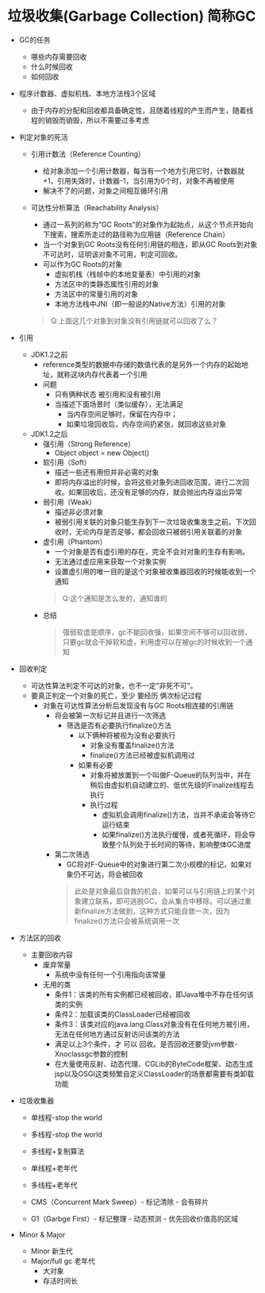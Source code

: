 # 垃圾收集(Garbage Collection) 简称GC
* GC的任务
    * 哪些内存需要回收
    * 什么时候回收
    * 如何回收
* 程序计数器、虚拟机栈、本地方法栈3个区域
    * 由于内存的分配和回收都具备确定性，且随着线程的产生而产生，随着线程的销毁而销毁，所以不需要过多考虑
* 判定对象的死活
    * 引用计数法（Reference Counting）
        * 给对象添加一个引用计数器，每当有一个地方引用它时，计数器就+1，引用失效时，计数器-1，当引用为0个时，对象不再被使用
        * 解决不了的问题，对象之间相互循环引用
    * 可达性分析算法（Reachability Analysis）
        * 通过一系列的称为“GC Roots”的对象作为起始点，从这个节点开始向下搜索，搜索所走过的路径称为应用链（Reference Chain）
        * 当一个对象到GC Roots没有任何引用链的相连，即从GC Roots到对象不可达时，证明该对象不可用，判定可回收。
        * 可以作为GC Roots的对象
            * 虚拟机栈（栈帧中的本地变量表）中引用的对象
            * 方法区中的类静态属性引用的对象
            * 方法区中的常量引用的对象
            * 本地方法栈中JNI（即一般说的Native方法）引用的对象

        > Q:上面这几个对象到对象没有引用链就可以回收了么？
* 引用
    * JDK1.2之前
        * reference类型的数据中存储的数值代表的是另外一个内存的起始地址，就称这块内存代表着一个引用
        * 问题
            * 只有俩种状态 被引用和没有被引用
            * 当描述下面场景时（类似缓存），无法满足
                * 当内存空间足够时，保留在内存中；
                * 如果垃圾回收后，内存空间扔紧张，就回收这些对象
    * JDK1.2之后
        * 强引用（Strong Reference）
            * Object object = new Object()
        * 软引用（Soft）
            * 描述一些还有用但并非必需的对象
            * 即将内存溢出的时候，会将这些对象列进回收范围，进行二次回收。如果回收后，还没有足够的内存，就会抛出内存溢出异常
        * 弱引用（Weak）
            * 描述非必须对象
            * 被弱引用关联的对象只能生存到下一次垃圾收集发生之前。下次回收时，无论内存是否足够，都会回收只被弱引用关联着的对象
        * 虚引用（Phantom）
            * 一个对象是否有虚引用的存在，完全不会对对象的生存有影响。
            * 无法通过虚应用来获取一个对象实例
            * 设置虚引用的唯一目的是这个对象被收集器回收的时候能收到一个通知
            > Q:这个通知是怎么发的，通知谁的
        * 总结
            > 强弱软虚是顺序，gc不能回收强，如果空间不够可以回收弱，只要gc就会干掉软和虚，利用虚可以在被gc的时候收到一个通知
* 回收判定
    * 可达性算法判定不可达的对象，也不一定“非死不可”。
    * 要真正判定一个对象的死亡，至少 要经历 俩次标记过程
        * 对象在可达性算法分析后发现没有与GC Roots相连接的引用链
            * 将会被第一次标记并且进行一次筛选
                * 筛选是否有必要执行finalize()方法
                    * 以下俩种将被视为没有必要执行
                        * 对象没有覆盖finalize()方法
                        * finalize()方法已经被虚拟机调用过
                    * 如果有必要
                        * 对象将被放置到一个叫做F-Queue的队列当中，并在稍后由虚拟机自动建立的、低优先级的Finalize线程去执行
                        * 执行过程
                            * 虚拟机会调用finalize()方法，当并不承诺会等待它运行结束
                            * 如果finalize()方法执行缓慢，或者死循环，将会导致整个队列处于长时间的等待，影响整体GC进度
            * 第二次筛选
                * GC将对F-Queue中的对象进行第二次小规模的标记，如果对象仍不可达，将会被回收
                > 此处是对象最后自救的机会，如果可以与引用链上的某个对象建立联系，即可逃脱GC，会从集合中移除。可以通过重新finalize方法做到，这种方式只能自救一次，因为finalize()方法只会被系统调用一次
* 方法区的回收
    * 主要回收内容
        * 废弃常量
            * 系统中没有任何一个引用指向该常量
        * 无用的类
            * 条件1：该类的所有实例都已经被回收，即Java堆中不存在任何该类的实例
            * 条件2：加载该类的ClassLoader已经被回收
            * 条件3：该类对应的java.lang.Class对象没有在任何地方被引用，无法在任何地方通过反射访问该类的方法
            * 满足以上3个条件，才 可以 回收。是否回收还要受jvm参数-Xnoclassgc参数的控制
            * 在大量使用反射、动态代理、CGLib的ByteCode框架、动态生成jsp以及OSGI这类频繁自定义ClassLoader的场景都需要有类卸载功能
* 垃圾收集器
    * 单线程-stop the world
    * 多线程-stop the world
    * 多线程+复制算法
    
    * 单线程+老年代
    * 多线程+老年代
    
    * CMS（Concurrent Mark Sweep）- 标记清除 - 会有碎片
    * G1（Garbge First）- 标记整理 - 动态预测 - 优先回收价值高的区域
    
* Minor & Major
    * Minor 新生代
    * Major/full gc 老年代
        * 大对象
        * 存活时间长
    




